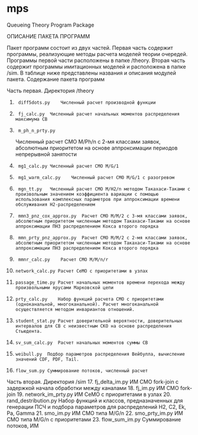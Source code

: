 # mps
Queueing Theory Program Package

ОПИСАНИЕ ПАКЕТА ПРОГРАММ

Пакет программ состоит из двух частей. Первая часть содержит программы, реализующие методы расчета моделей теории очередей. Программы первой части расположены в папке /theory. Вторая часть содержит программы имитационных моделей и расположена в папке /sim. В таблице ниже представлены названия и описания модулей пакета.
Содержание пакета программ 

Часть первая. Директория /theory
1.		diff5dots.py	Численный расчет производной функции 
2.		fj_calc.py	Численный расчет начальных моментов распределения максимума СВ
3.		m_ph_n_prty.py
	Численный расчет СМО M/Ph/n с 2-мя классами заявок, абсолютным приоритетом на основе аппроксимации периодов непрерывной занятости 
4.		mg1_calc.py	Численный расчет СМО M/G/1
5.		mg1_warm_calc.py	Численный расчет СМО M/G/1 с разогревом
6.		mgn_tt.py	Численный расчет СМО M/H2/n методом Такахаси-Таками с произвольным значением коэффициента вариации с помощью использования комплексных параметров при аппроксимации времени обслуживания H2-распределением
7.		mmn3_pnz_cox_approx.py	Расчет СМО M/M/2 с 3-мя классами заявок, абсолютным приоритетом численным методом Такахаси-Таками на основе аппроксимации ПНЗ распределением Кокса второго порядка
8.		mmn_prty_pnz_approx.py	Расчет СМО M/M/2 с 2-мя классами заявок, абсолютным приоритетом численным методом Такахаси-Таками на основе аппроксимации ПНЗ распределением Кокса второго порядка
9.		mmnr_calc.py	Расчет СМО M/M/n/r
10.		network_calc.py	Расчет СеМО с приоритетами в узлах
11.		passage_time.py	Расчет начальных моментов времени перехода между произвольными ярусами Марковской цепи
12.		prty_calc.py	Набор функций расчета СМО с приоритетами (одноканальной, многоканальной). Расчет многоканальной осуществляется методом инвариантов отношений.
13.		student_stat.py	Расчет доверительной вероятности, доверительных интервалов для СВ с неизвестным СКО на основе распределения Стьюдента.
14.		sv_sum_calc.py	Расчет начальных моментов суммы СВ
15.		weibull.py	Подбор параметров распределения Вейбулла, вычисление значений CDF, PDF, Tail.
16.		flow_sum.py	Суммирование потоков, численный расчет
Часть вторая. Директория /sim
17.		fj_delta_im.py	ИМ СМО fork-join с задержкой начала обработки между каналами
18.		fj_im.py	ИМ СМО fork-join 
19.		network_im_prty.py	ИМ СеМО с приоритетами в узлах
20.		rand_destribution.py	Набор функций и классов, предназначенных для генерации ПСЧ  и подбора параметров для распределений H2, C2, Ek, Pa, Gamma
21.		smo_im.py	ИМ СМО типа M/G/n
22.		smo_prty_im.py	ИМ СМО типа M/G/n с приоритетами
23.		flow_sum_im.py	Суммирование потоков, ИМ


